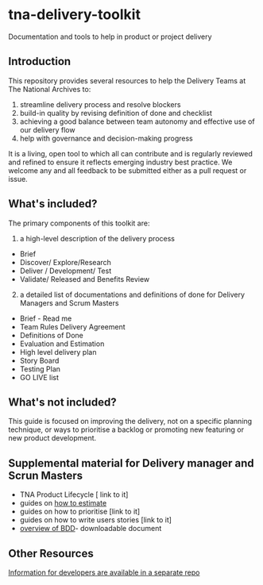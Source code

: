 # tna-delivery-toolkit
 Documentation and tools to help in product or project delivery  

## Introduction  
This repository provides several resources to help the Delivery Teams at The National Archives to:  

1.	streamline delivery process and resolve blockers
2.	build-in quality by revising definition of done and checklist 
3.	achieving a good balance between team autonomy and effective use of our delivery flow
4.	help with governance and decision-making progress

It is a living, open tool to which all can contribute and is regularly reviewed and refined to ensure it reflects emerging industry best practice. We welcome any and all feedback to be submitted either as a pull request or issue.  

## What's included?  
The primary components of this toolkit are:  

1.	a high-level description of the delivery process 
*	Brief
*	Discover/ Explore/Research
*	Deliver / Development/ Test
*	Validate/ Released and Benefits Review

2.	a detailed list of documentations and definitions of done for Delivery Managers and Scrum Masters  
*	Brief - Read me
*	Team Rules Delivery Agreement
*	Definitions of Done
*	Evaluation and Estimation
*	High level delivery plan
*	Story Board
*	Testing Plan 
*	GO LIVE list 

## What's not included?  
This guide is focused on improving the delivery, 
not on a specific planning technique, or ways to prioritise a backlog or promoting new featuring or new product development.  

## Supplemental material for Delivery manager and Scrun Masters
*	TNA Product Lifecycle [ link to it]
*	guides on [how to estimate](https://github.com/nationalarchives/tna-delivery-toolkit/blob/master/howtoestimate.md)
*	guides on how to prioritise [link to it]
*	guides on how to write users stories [link to it]
*	[overview of BDD](https://github.com/nationalarchives/tna-delivery-toolkit/blob/master/DocumentsBDD.pptx)- downloadable document

## Other Resources
[Information for developers are available in a separate repo](https://github.com/nationalarchives/development-guide)

